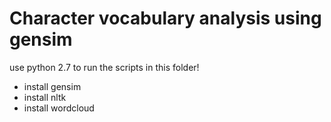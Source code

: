 # Character vocabulary analysis using gensim

use python 2.7 to run the scripts in this folder!
- install gensim
- install nltk
- install wordcloud